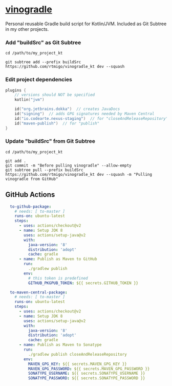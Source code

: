 # [vinogradle](https://github.com/rtmigo/vinogradle_kt)

Personal reusable Gradle build script for Kotlin/JVM. Included as Git Subtree
in my other projects.


### Add "buildSrc" as Git Subtree

```
cd /path/to/my_project_kt

git subtree add --prefix buildSrc https://github.com/rtmigo/vinogradle_kt dev --squash
```

### Edit project dependencies

```kotlin
plugins {
    // versions should NOT be specified
    kotlin("jvm")

    id("org.jetbrains.dokka")  // creates JavaDocs
    id("signing")  // adds GPG signatures needed by Maven Central
    id("io.codearte.nexus-staging")  // for "closeAndReleaseRepository"
    id("maven-publish")  // for "publish"
}
```

### Update "buildSrc" from Git Subtree

```
cd /path/to/my_project_kt

git add .
git commit -m "Before pulling vinogradle" --allow-empty
git subtree pull --prefix buildSrc https://github.com/rtmigo/vinogradle_kt dev --squash -m "Pulling vinogradle from GitHub"
```

## GitHub Actions

```yaml
  to-github-package:
    # needs: [ to-master ]
    runs-on: ubuntu-latest
    steps:
      - uses: actions/checkout@v2
      - name: Setup JDK 8
        uses: actions/setup-java@v2
        with:
          java-version: '8'
          distribution: 'adopt'
          cache: gradle
      - name: Publish as Maven to GitHub
        run:
          ./gradlew publish
        env:
          # this token is predefined
          GITHUB_PKGPUB_TOKEN: ${{ secrets.GITHUB_TOKEN }}

  to-maven-central-package:
    # needs: [ to-master ]
    runs-on: ubuntu-latest
    steps:
      - uses: actions/checkout@v2
      - name: Setup JDK 8
        uses: actions/setup-java@v2
        with:
          java-version: '8'
          distribution: 'adopt'
          cache: gradle
      - name: Publish as Maven to Sonatype
        run:
          ./gradlew publish closeAndReleaseRepository
        env:
          MAVEN_GPG_KEY: ${{ secrets.MAVEN_GPG_KEY }}
          MAVEN_GPG_PASSWORD: ${{ secrets.MAVEN_GPG_PASSWORD }}
          SONATYPE_USERNAME: ${{ secrets.SONATYPE_USERNAME }}
          SONATYPE_PASSWORD: ${{ secrets.SONATYPE_PASSWORD }}
```